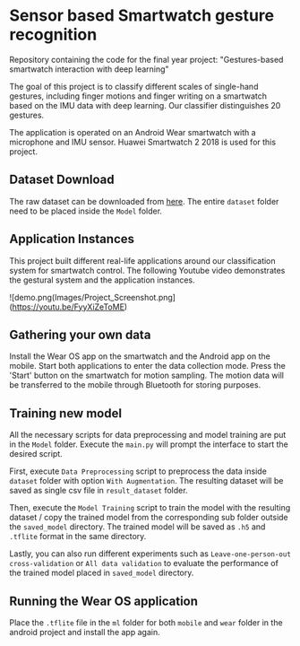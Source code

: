 # Sensor based Smartwatch gesture recognition
Repository containing the code for the final year project: "Gestures-based smartwatch interaction with deep learning"

The goal of this project is to classify different scales of single-hand gestures, including finger motions and finger writing on a smartwatch based on the IMU data with deep learning. Our classifier distinguishes 20 gestures.

The application is operated on an Android Wear smartwatch with a microphone and IMU sensor. Huawei Smartwatch 2 2018 is used for this project.

## Dataset Download
The raw dataset can be downloaded from [here](https://portland-my.sharepoint.com/:f:/g/personal/hthon3-c_my_cityu_edu_hk/En6m7fdbKKtBnHskqa4XYOYBfNA4w_E_HWUvbfoRtThLmg?e=afFv0Z).
The entire `dataset` folder need to be placed inside the `Model` folder.

## Application Instances
This project built different real-life applications around our classification system for smartwatch control. The following Youtube video demonstrates the gestural system and the application instances.
 

![demo.png(Images/Project_Screenshot.png] (https://youtu.be/FyyXiZeToME)


## Gathering your own data
Install the Wear OS app on the smartwatch and the Android app on the mobile. Start both applications to enter the data collection mode. 
Press the 'Start' button on the smartwatch for motion sampling. 
The motion data will be transferred to the mobile through Bluetooth for storing purposes. 

## Training new model
All the necessary scripts for data preprocessing and model training are put in the `Model` folder. Execute the `main.py` will prompt the interface to start the desired script. 

First, execute `Data Preprocessing` script to preprocess the data inside `dataset` folder with option `With Augmentation`. The resulting dataset will be saved as single csv file in `result_dataset` folder.

Then, execute the `Model Training` script to train the model with the resulting dataset / copy the trained model from the corresponding sub folder outside the `saved_model` directory. The trained model will be saved as `.h5` and `.tflite` format in the same directory.

Lastly, you can also run different experiments such as `Leave-one-person-out cross-validation` or `All data validation` to evaluate the performance of the trained model placed in `saved_model` directory.

## Running the Wear OS application
Place the `.tflite` file in the `ml` folder for both `mobile` and `wear` folder in the android project and install the app again.